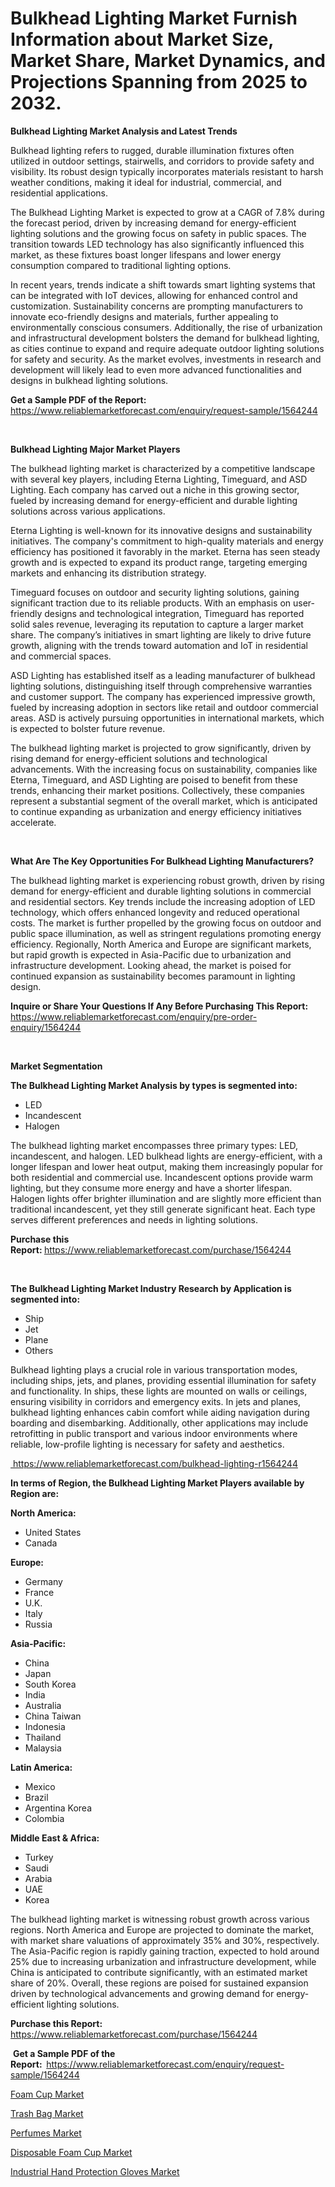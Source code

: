 <p><h1>Bulkhead Lighting Market Furnish Information about Market Size, Market Share, Market Dynamics, and Projections Spanning from 2025 to 2032.</h1></p><p><strong>Bulkhead Lighting Market Analysis and Latest Trends</strong></p>
<p><p>Bulkhead lighting refers to rugged, durable illumination fixtures often utilized in outdoor settings, stairwells, and corridors to provide safety and visibility. Its robust design typically incorporates materials resistant to harsh weather conditions, making it ideal for industrial, commercial, and residential applications. </p><p>The Bulkhead Lighting Market is expected to grow at a CAGR of 7.8% during the forecast period, driven by increasing demand for energy-efficient lighting solutions and the growing focus on safety in public spaces. The transition towards LED technology has also significantly influenced this market, as these fixtures boast longer lifespans and lower energy consumption compared to traditional lighting options.</p><p>In recent years, trends indicate a shift towards smart lighting systems that can be integrated with IoT devices, allowing for enhanced control and customization. Sustainability concerns are prompting manufacturers to innovate eco-friendly designs and materials, further appealing to environmentally conscious consumers. Additionally, the rise of urbanization and infrastructural development bolsters the demand for bulkhead lighting, as cities continue to expand and require adequate outdoor lighting solutions for safety and security. As the market evolves, investments in research and development will likely lead to even more advanced functionalities and designs in bulkhead lighting solutions.</p></p>
<p><strong>Get a Sample PDF of the Report:&nbsp;</strong> <a href="https://www.reliablemarketforecast.com/enquiry/request-sample/1564244?utm_campaign=1108&utm_medium=2&utm_source=Github&utm_content=ia&utm_term=04042025&utm_id=bulkhead-lighting">https://www.reliablemarketforecast.com/enquiry/request-sample/1564244</a></p>
<p>&nbsp;</p>
<p><strong>Bulkhead Lighting Major Market Players</strong></p>
<p><p>The bulkhead lighting market is characterized by a competitive landscape with several key players, including Eterna Lighting, Timeguard, and ASD Lighting. Each company has carved out a niche in this growing sector, fueled by increasing demand for energy-efficient and durable lighting solutions across various applications.</p><p>Eterna Lighting is well-known for its innovative designs and sustainability initiatives. The company's commitment to high-quality materials and energy efficiency has positioned it favorably in the market. Eterna has seen steady growth and is expected to expand its product range, targeting emerging markets and enhancing its distribution strategy.</p><p>Timeguard focuses on outdoor and security lighting solutions, gaining significant traction due to its reliable products. With an emphasis on user-friendly designs and technological integration, Timeguard has reported solid sales revenue, leveraging its reputation to capture a larger market share. The company’s initiatives in smart lighting are likely to drive future growth, aligning with the trends toward automation and IoT in residential and commercial spaces.</p><p>ASD Lighting has established itself as a leading manufacturer of bulkhead lighting solutions, distinguishing itself through comprehensive warranties and customer support. The company has experienced impressive growth, fueled by increasing adoption in sectors like retail and outdoor commercial areas. ASD is actively pursuing opportunities in international markets, which is expected to bolster future revenue.</p><p>The bulkhead lighting market is projected to grow significantly, driven by rising demand for energy-efficient solutions and technological advancements. With the increasing focus on sustainability, companies like Eterna, Timeguard, and ASD Lighting are poised to benefit from these trends, enhancing their market positions. Collectively, these companies represent a substantial segment of the overall market, which is anticipated to continue expanding as urbanization and energy efficiency initiatives accelerate.</p></p>
<p>&nbsp;</p>
<p><strong>What Are The Key Opportunities For Bulkhead Lighting Manufacturers?</strong></p>
<p><p>The bulkhead lighting market is experiencing robust growth, driven by rising demand for energy-efficient and durable lighting solutions in commercial and residential sectors. Key trends include the increasing adoption of LED technology, which offers enhanced longevity and reduced operational costs. The market is further propelled by the growing focus on outdoor and public space illumination, as well as stringent regulations promoting energy efficiency. Regionally, North America and Europe are significant markets, but rapid growth is expected in Asia-Pacific due to urbanization and infrastructure development. Looking ahead, the market is poised for continued expansion as sustainability becomes paramount in lighting design.</p></p>
<p><strong>Inquire or Share Your Questions If Any Before Purchasing This Report:</strong> <a href="https://www.reliablemarketforecast.com/enquiry/pre-order-enquiry/1564244?utm_campaign=1108&utm_medium=2&utm_source=Github&utm_content=ia&utm_term=04042025&utm_id=bulkhead-lighting">https://www.reliablemarketforecast.com/enquiry/pre-order-enquiry/1564244</a></p>
<p>&nbsp;</p>
<p><strong>Market Segmentation</strong></p>
<p><strong>The Bulkhead Lighting Market Analysis by types is segmented into:</strong></p>
<p><ul><li>LED</li><li>Incandescent</li><li>Halogen</li></ul></p>
<p><p>The bulkhead lighting market encompasses three primary types: LED, incandescent, and halogen. LED bulkhead lights are energy-efficient, with a longer lifespan and lower heat output, making them increasingly popular for both residential and commercial use. Incandescent options provide warm lighting, but they consume more energy and have a shorter lifespan. Halogen lights offer brighter illumination and are slightly more efficient than traditional incandescent, yet they still generate significant heat. Each type serves different preferences and needs in lighting solutions.</p></p>
<p><strong>Purchase this Report:&nbsp;</strong><a href="https://www.reliablemarketforecast.com/purchase/1564244?utm_campaign=1108&utm_medium=2&utm_source=Github&utm_content=ia&utm_term=04042025&utm_id=bulkhead-lighting">https://www.reliablemarketforecast.com/purchase/1564244</a></p>
<p>&nbsp;</p>
<p><strong>The Bulkhead Lighting Market Industry Research by Application is segmented into:</strong></p>
<p><ul><li>Ship</li><li>Jet</li><li>Plane</li><li>Others</li></ul></p>
<p><p>Bulkhead lighting plays a crucial role in various transportation modes, including ships, jets, and planes, providing essential illumination for safety and functionality. In ships, these lights are mounted on walls or ceilings, ensuring visibility in corridors and emergency exits. In jets and planes, bulkhead lighting enhances cabin comfort while aiding navigation during boarding and disembarking. Additionally, other applications may include retrofitting in public transport and various indoor environments where reliable, low-profile lighting is necessary for safety and aesthetics.</p></p>
<p><a href="https://www.reliablemarketforecast.com/bulkhead-lighting-r1564244?utm_campaign=1108&utm_medium=2&utm_source=Github&utm_content=ia&utm_term=04042025&utm_id=bulkhead-lighting">&nbsp;https://www.reliablemarketforecast.com/bulkhead-lighting-r1564244</a></p>
<p><strong>In terms of Region, the Bulkhead Lighting Market Players available by Region are:</strong></p>
<p>
    <p> <strong> North America: </strong>
        <ul>
            <li>United States</li>
            <li>Canada</li>
        </ul>
        </p> 
    <p> <strong> Europe: </strong>
        <ul>
            <li>Germany</li>
            <li>France</li>
            <li>U.K.</li>
            <li>Italy</li>
            <li>Russia</li>
        </ul>
        </p> 
    <p> <strong> Asia-Pacific: </strong>
        <ul>
            <li>China</li>
            <li>Japan</li>
            <li>South Korea</li>
            <li>India</li>
            <li>Australia</li>
            <li>China Taiwan</li>
            <li>Indonesia</li>
            <li>Thailand</li>
            <li>Malaysia</li>
        </ul>
        </p> 
    <p> <strong> Latin America: </strong>
        <ul>
            <li>Mexico</li>
            <li>Brazil</li>
            <li>Argentina Korea</li>
            <li>Colombia</li>
        </ul>
        </p> 
    <p> <strong> Middle East & Africa: </strong>
        <ul>
            <li>Turkey</li>
            <li>Saudi</li>
            <li>Arabia</li>
            <li>UAE</li>
            <li>Korea</li>
        </ul>
    </p>
    </p>
<p><p>The bulkhead lighting market is witnessing robust growth across various regions. North America and Europe are projected to dominate the market, with market share valuations of approximately 35% and 30%, respectively. The Asia-Pacific region is rapidly gaining traction, expected to hold around 25% due to increasing urbanization and infrastructure development, while China is anticipated to contribute significantly, with an estimated market share of 20%. Overall, these regions are poised for sustained expansion driven by technological advancements and growing demand for energy-efficient lighting solutions.</p></p>
<p><strong>Purchase this Report: </strong><a href="https://www.reliablemarketforecast.com/purchase/1564244?utm_campaign=1108&utm_medium=2&utm_source=Github&utm_content=ia&utm_term=04042025&utm_id=bulkhead-lighting">https://www.reliablemarketforecast.com/purchase/1564244</a></p>
<p>&nbsp;<strong>Get a Sample PDF of the Report:&nbsp;&nbsp;</strong><a href="https://www.reliablemarketforecast.com/enquiry/request-sample/1564244?utm_campaign=1108&utm_medium=2&utm_source=Github&utm_content=ia&utm_term=04042025&utm_id=bulkhead-lighting">https://www.reliablemarketforecast.com/enquiry/request-sample/1564244</a></p>
<p><strong></strong></p>
<p><p><a href="https://github.com/winjelequegt/Market-Research-Report-List-1/blob/main/foam-cup-market.md?utm_campaign=1108&utm_medium=2&utm_source=Github&utm_content=ia&utm_term=04042025&utm_id=bulkhead-lighting">Foam Cup Market</a></p><p><a href="https://github.com/wilzeryammy/Market-Research-Report-List-1/blob/main/trash-bag-market.md?utm_campaign=1108&utm_medium=2&utm_source=Github&utm_content=ia&utm_term=04042025&utm_id=bulkhead-lighting">Trash Bag Market</a></p><p><a href="https://github.com/firdwsermald/Market-Research-Report-List-1/blob/main/perfumes-market.md?utm_campaign=1108&utm_medium=2&utm_source=Github&utm_content=ia&utm_term=04042025&utm_id=bulkhead-lighting">Perfumes Market</a></p><p><a href="https://github.com/fontshatintj/Market-Research-Report-List-1/blob/main/disposable-foam-cup-market.md?utm_campaign=1108&utm_medium=2&utm_source=Github&utm_content=ia&utm_term=04042025&utm_id=bulkhead-lighting">Disposable Foam Cup Market</a></p><p><a href="https://github.com/bredevasil2q/Market-Research-Report-List-1/blob/main/industrial-hand-protection-gloves-market.md?utm_campaign=1108&utm_medium=2&utm_source=Github&utm_content=ia&utm_term=04042025&utm_id=bulkhead-lighting">Industrial Hand Protection Gloves Market</a></p></p>